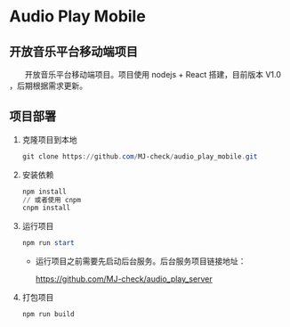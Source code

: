 # Audio Play Mobile

## 开放音乐平台移动端项目

&emsp;&emsp;开放音乐平台移动端项目。项目使用 nodejs + React 搭建，目前版本 V1.0 ，后期根据需求更新。

## 项目部署

1. 克隆项目到本地

   ```powershell
   git clone https://github.com/MJ-check/audio_play_mobile.git
   ```

2. 安装依赖

   ```powershell
   npm install
   // 或者使用 cnpm
   cnpm install
   ```

3. 运行项目

   ```powershell
   npm run start
   ```

   - 运行项目之前需要先启动后台服务。后台服务项目链接地址：

     <https://github.com/MJ-check/audio_play_server>

4. 打包项目

   ```powershell
   npm run build
   ```

   